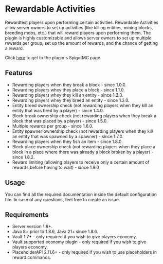 # Rewardable Activities

Rewardtest players upon performing certain activities. Rewardable Activities allow server owners to set up activities (like killing entities, mining blocks, breeding mobs, etc.) that will reward players upon performing them. The plugin is highly customizable and allows server owners to set up multiple rewards per group, set up the amount of rewards, and the chance of getting a reward.

Click [here](https://www.spigotmc.org/resources/rewardable-activities.86090/) to get to the plugin's SpigotMC page.

## Features

* Rewarding players when they break a block - since 1.0.0.
* Rewarding players whey they place a block - since 1.1.0.
* Rewarding players whey they kill an entity - since 1.2.0.
* Rewarding players whey they breed an entity - since 1.3.0.
* Entity breed ownership check (not rewarding players when they kill an entity that was bred by a player) - since 1.4.0.
* Block break ownership check (not rewarding players when they break a block that was placed by a player) - since 1.5.0.
* Multiple rewards per group - since 1.6.0.
* Entity spawner ownership check (not rewarding players when they kill an entity that was spawned by a spawner) - since 1.7.0.
* Rewarding players when they fish an item - since 1.8.0.
* Block place ownership check (not rewarding players when they place a block in a place where there was already a block broken by a player) - since 1.8.2.
* Reward limiting (allowing players to receive only a certain amount of rewards before having to wait) - since 1.9.0

## Usage

You can find all the required documentation inside the default configuration file. In case of any questions, feel free to create an issue.

## Requirements

* Server version 1.8+.
* Java 8+ prior to 1.8.6, Java 21+ since 1.8.6.
* Vault 1.7+ - only required if you wish to give players economy.
* Vault supported economy plugin - only required if you wish to give players economy.
* PlaceholderAPI 2.11.6+ - only required if you wish to use placeholders in reward commands.
